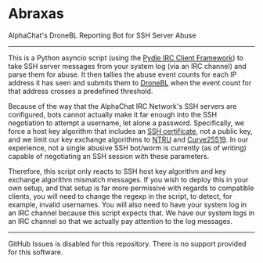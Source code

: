 # Abraxas
AlphaChat's DroneBL Reporting Bot for SSH Server Abuse 

---

This is a Python asyncio script (using the [Pydle IRC Client Framework](https://pydle.readthedocs.io/en/stable/)) to
take SSH server messages from your system log (via an IRC channel) and parse them for abuse. It then tallies the
abuse event counts for each IP address it has seen and submits them to [DroneBL](https://dronebl.org/docs/what) when
the event count for that address crosses a predefined threshold.

Because of the way that the AlphaChat IRC Network's SSH servers are configured, bots cannot actually make it far
enough into the SSH negotiation to attempt a username, let alone a password. Specifically, we force a host key
algorithm that includes an [SSH certificate](https://medium.com/@berndbausch/ssh-certificates-a45bdcdfac39), not a
public key, and we limit our key exchange algorithms to [NTRU](https://en.wikipedia.org/wiki/NTRU) and
[Curve25519](https://en.wikipedia.org/wiki/Curve25519). In our experience, not a single abusive SSH bot/worm is
currently (as of writing) capable of negotiating an SSH session with these parameters.

Therefore, this script only reacts to SSH host key algorithm and key exchange algorithm mismatch messages. If you
wish to deploy this in your own setup, and that setup is far more permissive with regards to compatible clients, you
will need to change the regexp in the script, to detect, for example, invalid usernames. You will also need to have
your system log in an IRC channel because this script expects that. We have our system logs in an IRC channel so that
we actually pay attention to the log messages.

---

GitHub Issues is disabled for this repository. There is no support provided for this software.

